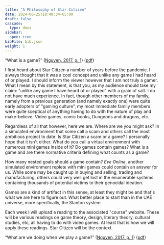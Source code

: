 ```yaml
---
title: "A Philosophy of Star Citizen"
date: 2024-06-25T18:40:34-05:00
draft: false
cascade:
  type: docs
sidebar:
  open: true
bibFile: bib.json
weight: 1
---
```



“What is a game?” ([Nguyen, 2017, p. 1](zotero://select/groups/2202160/items/8SZFENUU)) ([pdf](zotero://open-pdf/groups/2202160/items/YJDXNEB6?page=1&annotation=VDY68CDA))

I first heard about Star Citizen a number of years before the pandemic. I always thought that it was a cool concept and unlike any game I had heard of or played. I should inform the viewer however that I am not truly a gamer. What I mean by this statement, is that you, as my audience should take my claim: "unlike any game I have heard of or played" with a grain of salt. I do not have much experience. In fact, though other members of my family, namely from a previous generation (and namely exactly one) were quite early adopters of "gaming culture", my most immediate family members were quite sceptical of anything having to do with the nature of play and make-believe. Video games, comic books, Dungeons and dragons, etc.

Regardless of all that however, here we are. Where are we you might ask? In a simulated environment that some call a scam and others call the most ambitious project to date. Is Star Citizen a scam or a game? I personally hope that it isn't either. What do you call a virtual environment with numerous mini games inside of it? Do games contain games? What is a game and are there normative criteria defining what counts as a game?

How many nested goals should a game contain? *Eve Online*, another simulated environment replete with mini games could contain an answer for us. While some may be caught up in buying and selling, trading and manufacturing, others could very well get lost in the enumerable systems containing thousands of potential victims to their genocidal ideation.

Games are a kind of artifact in this sense, at least they might be and that's what we are here to figure out. What better place to start than in the UAE universe, more specifically, the Stanton system.

Each week I will upload a reading to the associated "course" website. These will be various readings on game theory, design, literary theory, cultural studies, etc, all having to do with video games. At least that is how we will apply these readings. Star Citizen will be the context.

“What are we doing when we play a game?” ([Nguyen, 2017, p. 1](zotero://select/groups/2202160/items/8SZFENUU)) ([pdf](zotero://open-pdf/groups/2202160/items/YJDXNEB6?page=1&annotation=BXQ7Z6XI))
